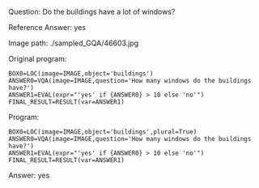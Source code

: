 Question: Do the buildings have a lot of windows?

Reference Answer: yes

Image path: ./sampled_GQA/46603.jpg

Original program:

```
BOX0=LOC(image=IMAGE,object='buildings')
ANSWER0=VQA(image=IMAGE,question='How many windows do the buildings have?')
ANSWER1=EVAL(expr="'yes' if {ANSWER0} > 10 else 'no'")
FINAL_RESULT=RESULT(var=ANSWER1)
```
Program:

```
BOX0=LOC(image=IMAGE,object='buildings',plural=True)
ANSWER0=VQA(image=IMAGE,question='How many windows do the buildings have?')
ANSWER1=EVAL(expr="'yes' if {ANSWER0} > 10 else 'no'")
FINAL_RESULT=RESULT(var=ANSWER1)
```
Answer: yes

